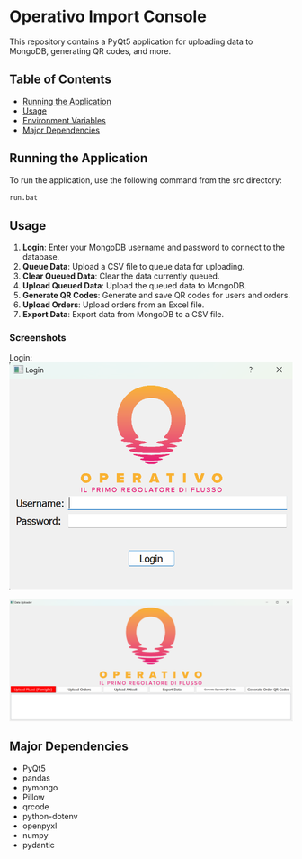# Operativo Import Console

This repository contains a PyQt5 application for uploading data to MongoDB, generating QR codes, and more.

## Table of Contents

- [Running the Application](#running-the-application)
- [Usage](#usage)
- [Environment Variables](#environment-variables)
- [Major Dependencies](#major-dependencies)


## Running the Application

To run the application, use the following command from the src directory:

```sh
run.bat
```

## Usage

1. **Login**: Enter your MongoDB username and password to connect to the database.
2. **Queue Data**: Upload a CSV file to queue data for uploading.
3. **Clear Queued Data**: Clear the data currently queued.
4. **Upload Queued Data**: Upload the queued data to MongoDB.
5. **Generate QR Codes**: Generate and save QR codes for users and orders.
6. **Upload Orders**: Upload orders from an Excel file.
7. **Export Data**: Export data from MongoDB to a CSV file.

### Screenshots

Login:
![Login Screen](/res/login.png)

![Main Screen](/res/main.png)

## Major Dependencies

- PyQt5
- pandas
- pymongo
- Pillow
- qrcode
- python-dotenv
- openpyxl
- numpy
- pydantic
